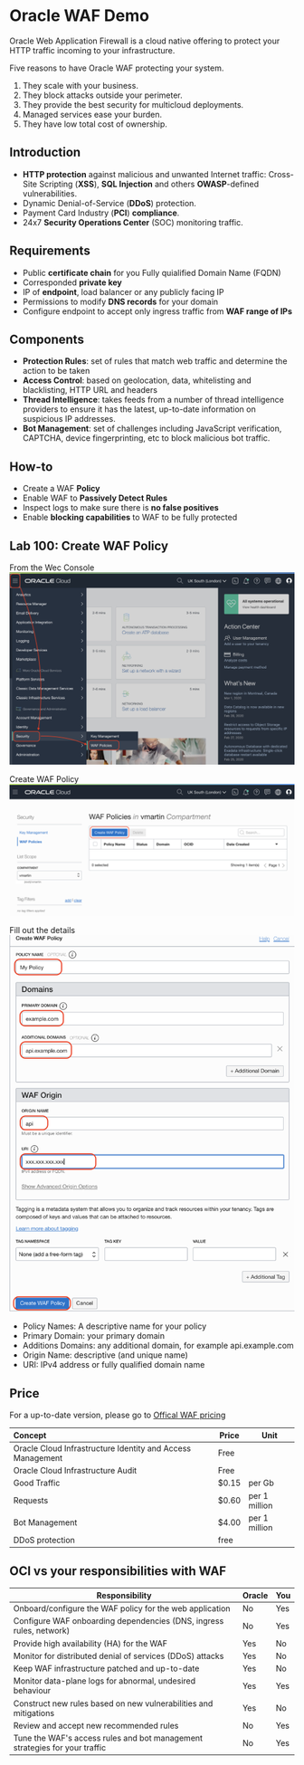 # Oracle WAF Demo

Oracle Web Application Firewall is a cloud native offering to protect your HTTP traffic incoming to your infrastructure.

Five reasons to have Oracle WAF protecting your system.

1. They scale with your business.
2. They block attacks outside your perimeter.
3. They provide the best security for multicloud deployments.
4. Managed services ease your burden.
5. They have low total cost of ownership.

## Introduction

- **HTTP protection** against malicious and unwanted Internet traffic: Cross-Site Scripting (**XSS**), **SQL Injection** and others **OWASP**-defined vulnerabilities.
- Dynamic Denial-of-Service (**DDoS**) protection.
- Payment Card Industry (**PCI**) **compliance**.
- 24x7 **Security Operations Center** (SOC) monitoring traffic.

## Requirements

- Public **certificate chain** for you Fully quialified Domain Name (FQDN)
- Corresponded **private key**
- IP of **endpoint**, load balancer or any publicly facing IP
- Permissions to modify **DNS records** for your domain
- Configure endpoint to accept only ingress traffic from **WAF range of IPs**

## Components

- **Protection Rules**: set of rules that match web traffic and determine the action to be taken
- **Access Control**: based on geolocation, data, whitelisting and blacklisting, HTTP URL and headers
- **Thread Intelligence**: takes feeds from a number of thread intelligence providers to ensure it has the latest, up-to-date information on suspicious IP addresses.
- **Bot Management**: set of challenges including JavaScript verification, CAPTCHA, device fingerprinting, etc to block malicious bot traffic.

## How-to

- Create a WAF **Policy**
- Enable WAF to **Passively Detect Rules**
- Inspect logs to make sure there is **no false positives**
- Enable **blocking capabilities** to WAF to be fully protected

## Lab 100: Create WAF Policy

From the Wec Console
![WAF Policy menu](./images/01.png)

Create WAF Policy
![Create WAF Policy](./images/02.png)

Fill out the details
![Create WAF Policy Details](./images/03.png)

- Policy Names: A descriptive name for your policy
- Primary Domain: your primary domain
- Additions Domains: any additional domain, for example api\.example\.com
- Origin Name: descriptive (and unique name)
- URI: IPv4 address or fully qualified domain name

## Price

For a up-to-date version, please go to [Offical WAF pricing](https://www.oracle.com/cloud/security/pricing.html)

| Concept                                                    | Price  | Unit          |
| :--------------------------------------------------------- | ------ | ------------- |
| Oracle Cloud Infrastructure Identity and Access Management | Free   |               |
| Oracle Cloud Infrastructure Audit                          | Free   |               |
| Good Traffic                                               | \$0.15 | per Gb        |
| Requests                                                   | \$0.60 | per 1 million |
| Bot Management                                             | \$4.00 | per 1 million |
| DDoS protection                                            | free   |               |

## OCI vs your responsibilities with WAF

| Responsibility                                                             | Oracle | You |
| -------------------------------------------------------------------------- | ------ | --- |
| Onboard/configure the WAF policy for the web application                   | No     | Yes |
| Configure WAF onboarding dependencies (DNS, ingress rules, network)        | No     | Yes |
| Provide high availability (HA) for the WAF                                 | Yes    | No  |
| Monitor for distributed denial of services (DDoS) attacks                  | Yes    | No  |
| Keep WAF infrastructure patched and up-to-date                             | Yes    | No  |
| Monitor data-plane logs for abnormal, undesired behaviour                  | Yes    | Yes |
| Construct new rules based on new vulnerabilities and mitigations           | Yes    | No  |
| Review and accept new recommended rules                                    | No     | Yes |
| Tune the WAF's access rules and bot management strategies for your traffic | No     | Yes |
